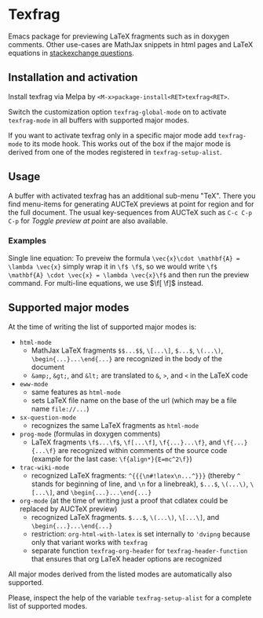<!-- This is https://github.com/TobiasZawada/texfrag/README.md -->
# Texfrag
Emacs package for previewing LaTeX fragments such as in doxygen comments.
Other use-cases are MathJax snippets in html pages and
LaTeX equations in [stackexchange questions](https://github.com/vermiculus/sx.el).

## Installation and activation
Install texfrag via Melpa by `<M-x>package-install<RET>texfrag<RET>`.

Switch the customization option `texfrag-global-mode` on to activate `texfrag-mode`
in all buffers with supported major modes.

If you want to activate texfrag only in a specific major mode add `texfrag-mode` to
its mode hook. This works out of the box if the major mode is derived from one of
the modes registered in `texfrag-setup-alist`.

## Usage
A buffer with activated texfrag has an additional sub-menu "TeX".
There you find menu-items for generating AUCTeX previews at point for
region and for the full document.
The usual key-sequences from AUCTeX such as `C-c C-p C-p` for _Toggle preview at point_
are also available.

### Examples
Single line equation:
To preveiw the formula `\vec{x}\cdot \mathbf{A} = \lambda \vec{x}` simply wrap it in `\f$ \f$`, so we would write `\f$  \mathbf{A} \cdot \vec{x} = \lambda \vec{x}\f$` and then run the preview command. For multi-line equations, we use $\f[ \f]$ instead.

## Supported major modes
At the time of writing the list of supported major modes is:
 - `html-mode`
   - MathJax LaTeX fragments `$$...$$`, `\[...\]`, `$...$`, `\(...\)`, `\begin{...}...\end{...}`  are recognized in the body of the document
   - `&amp;`, `&gt;`, and `&lt;` are translated to `&`, `>`, and `<` in the LaTeX code
 - `eww-mode`
   - same features as `html-mode`
   - sets LaTeX file name on the base of the url (which may be a file name `file://...`)
 - `sx-question-mode`
   - recognizes the same LaTeX fragments as `html-mode`
 - `prog-mode` (formulas in doxygen comments)
   - LaTeX fragments `\f$...\f$`, `\f[...\f]`, `\f{...}...\f}`, and `\f{...}{...\f}` are recognized within comments of the source code
     (example for the last case: `\f{align*}{E=mc^2\f}`)
 - `trac-wiki-mode`
   - recognized LaTeX fragments: `^{{{\n#!latex\n...^}}}` (thereby `^` stands for beginning of line, and `\n` for a linebreak), `$...$`, `\(...\)`, `\[...\]`, and `\begin{...}...\end{...}`
 - `org-mode` (at the time of writing just a proof that cdlatex could be replaced by AUCTeX preview)
   - recognized LaTeX fragments. `$...$`, `\(...\)`, `\[...\]`, and `\begin{...}...\end{...}`
   - restriction: `org-html-with-latex` is set internally to `'dvipng` because only that variant works with `texfrag`
   - separate function `texfrag-org-header` for `texfrag-header-function` that ensures that org LaTeX header options are recognized
   
All major modes derived from the listed modes are automatically also supported.

Please, inspect the help of the variable `texfrag-setup-alist` for a complete list of supported modes.
